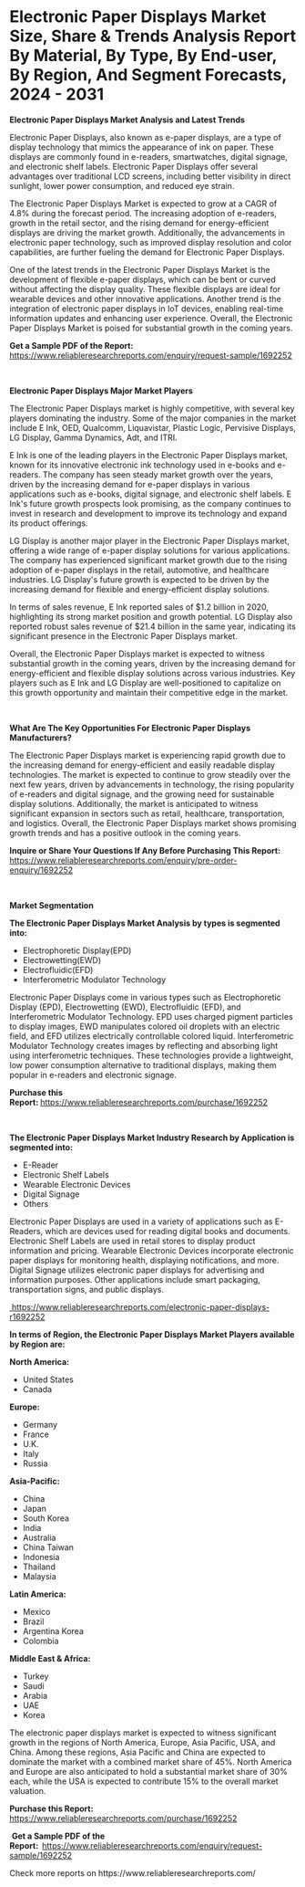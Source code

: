 <p><h1>Electronic Paper Displays Market Size, Share & Trends Analysis Report By Material, By Type, By End-user, By Region, And Segment Forecasts, 2024 - 2031</h1></p><p><strong>Electronic Paper Displays Market Analysis and Latest Trends</strong></p>
<p><p>Electronic Paper Displays, also known as e-paper displays, are a type of display technology that mimics the appearance of ink on paper. These displays are commonly found in e-readers, smartwatches, digital signage, and electronic shelf labels. Electronic Paper Displays offer several advantages over traditional LCD screens, including better visibility in direct sunlight, lower power consumption, and reduced eye strain.</p><p>The Electronic Paper Displays Market is expected to grow at a CAGR of 4.8% during the forecast period. The increasing adoption of e-readers, growth in the retail sector, and the rising demand for energy-efficient displays are driving the market growth. Additionally, the advancements in electronic paper technology, such as improved display resolution and color capabilities, are further fueling the demand for Electronic Paper Displays.</p><p>One of the latest trends in the Electronic Paper Displays Market is the development of flexible e-paper displays, which can be bent or curved without affecting the display quality. These flexible displays are ideal for wearable devices and other innovative applications. Another trend is the integration of electronic paper displays in IoT devices, enabling real-time information updates and enhancing user experience. Overall, the Electronic Paper Displays Market is poised for substantial growth in the coming years.</p></p>
<p><strong>Get a Sample PDF of the Report:&nbsp;</strong> <a href="https://www.reliableresearchreports.com/enquiry/request-sample/1692252">https://www.reliableresearchreports.com/enquiry/request-sample/1692252</a></p>
<p>&nbsp;</p>
<p><strong>Electronic Paper Displays Major Market Players</strong></p>
<p><p>The Electronic Paper Displays market is highly competitive, with several key players dominating the industry. Some of the major companies in the market include E Ink, OED, Qualcomm, Liquavistar, Plastic Logic, Pervisive Displays, LG Display, Gamma Dynamics, Adt, and ITRI.</p><p>E Ink is one of the leading players in the Electronic Paper Displays market, known for its innovative electronic ink technology used in e-books and e-readers. The company has seen steady market growth over the years, driven by the increasing demand for e-paper displays in various applications such as e-books, digital signage, and electronic shelf labels. E Ink's future growth prospects look promising, as the company continues to invest in research and development to improve its technology and expand its product offerings.</p><p>LG Display is another major player in the Electronic Paper Displays market, offering a wide range of e-paper display solutions for various applications. The company has experienced significant market growth due to the rising adoption of e-paper displays in the retail, automotive, and healthcare industries. LG Display's future growth is expected to be driven by the increasing demand for flexible and energy-efficient display solutions.</p><p>In terms of sales revenue, E Ink reported sales of $1.2 billion in 2020, highlighting its strong market position and growth potential. LG Display also reported robust sales revenue of $21.4 billion in the same year, indicating its significant presence in the Electronic Paper Displays market.</p><p>Overall, the Electronic Paper Displays market is expected to witness substantial growth in the coming years, driven by the increasing demand for energy-efficient and flexible display solutions across various industries. Key players such as E Ink and LG Display are well-positioned to capitalize on this growth opportunity and maintain their competitive edge in the market.</p></p>
<p>&nbsp;</p>
<p><strong>What Are The Key Opportunities For Electronic Paper Displays Manufacturers?</strong></p>
<p><p>The Electronic Paper Displays market is experiencing rapid growth due to the increasing demand for energy-efficient and easily readable display technologies. The market is expected to continue to grow steadily over the next few years, driven by advancements in technology, the rising popularity of e-readers and digital signage, and the growing need for sustainable display solutions. Additionally, the market is anticipated to witness significant expansion in sectors such as retail, healthcare, transportation, and logistics. Overall, the Electronic Paper Displays market shows promising growth trends and has a positive outlook in the coming years.</p></p>
<p><strong>Inquire or Share Your Questions If Any Before Purchasing This Report:</strong> <a href="https://www.reliableresearchreports.com/enquiry/pre-order-enquiry/1692252">https://www.reliableresearchreports.com/enquiry/pre-order-enquiry/1692252</a></p>
<p>&nbsp;</p>
<p><strong>Market Segmentation</strong></p>
<p><strong>The Electronic Paper Displays Market Analysis by types is segmented into:</strong></p>
<p><ul><li>Electrophoretic Display(EPD)</li><li>Electrowetting(EWD)</li><li>Electrofluidic(EFD)</li><li>Interferometric Modulator Technology</li></ul></p>
<p><p>Electronic Paper Displays come in various types such as Electrophoretic Display (EPD), Electrowetting (EWD), Electrofluidic (EFD), and Interferometric Modulator Technology. EPD uses charged pigment particles to display images, EWD manipulates colored oil droplets with an electric field, and EFD utilizes electrically controllable colored liquid. Interferometric Modulator Technology creates images by reflecting and absorbing light using interferometric techniques. These technologies provide a lightweight, low power consumption alternative to traditional displays, making them popular in e-readers and electronic signage.</p></p>
<p><strong>Purchase this Report:&nbsp;</strong><a href="https://www.reliableresearchreports.com/purchase/1692252">https://www.reliableresearchreports.com/purchase/1692252</a></p>
<p>&nbsp;</p>
<p><strong>The Electronic Paper Displays Market Industry Research by Application is segmented into:</strong></p>
<p><ul><li>E-Reader</li><li>Electronic Shelf Labels</li><li>Wearable Electronic Devices</li><li>Digital Signage</li><li>Others</li></ul></p>
<p><p>Electronic Paper Displays are used in a variety of applications such as E-Readers, which are devices used for reading digital books and documents. Electronic Shelf Labels are used in retail stores to display product information and pricing. Wearable Electronic Devices incorporate electronic paper displays for monitoring health, displaying notifications, and more. Digital Signage utilizes electronic paper displays for advertising and information purposes. Other applications include smart packaging, transportation signs, and public displays.</p></p>
<p><a href="https://www.reliableresearchreports.com/electronic-paper-displays-r1692252">&nbsp;https://www.reliableresearchreports.com/electronic-paper-displays-r1692252</a></p>
<p><strong>In terms of Region, the Electronic Paper Displays Market Players available by Region are:</strong></p>
<p>
    <p> <strong> North America: </strong>
        <ul>
            <li>United States</li>
            <li>Canada</li>
        </ul>
        </p> 
    <p> <strong> Europe: </strong>
        <ul>
            <li>Germany</li>
            <li>France</li>
            <li>U.K.</li>
            <li>Italy</li>
            <li>Russia</li>
        </ul>
        </p> 
    <p> <strong> Asia-Pacific: </strong>
        <ul>
            <li>China</li>
            <li>Japan</li>
            <li>South Korea</li>
            <li>India</li>
            <li>Australia</li>
            <li>China Taiwan</li>
            <li>Indonesia</li>
            <li>Thailand</li>
            <li>Malaysia</li>
        </ul>
        </p> 
    <p> <strong> Latin America: </strong>
        <ul>
            <li>Mexico</li>
            <li>Brazil</li>
            <li>Argentina Korea</li>
            <li>Colombia</li>
        </ul>
        </p> 
    <p> <strong> Middle East & Africa: </strong>
        <ul>
            <li>Turkey</li>
            <li>Saudi</li>
            <li>Arabia</li>
            <li>UAE</li>
            <li>Korea</li>
        </ul>
    </p>
    </p>
<p><p>The electronic paper displays market is expected to witness significant growth in the regions of North America, Europe, Asia Pacific, USA, and China. Among these regions, Asia Pacific and China are expected to dominate the market with a combined market share of 45%. North America and Europe are also anticipated to hold a substantial market share of 30% each, while the USA is expected to contribute 15% to the overall market valuation.</p></p>
<p><strong>Purchase this Report: </strong><a href="https://www.reliableresearchreports.com/purchase/1692252">https://www.reliableresearchreports.com/purchase/1692252</a></p>
<p>&nbsp;<strong>Get a Sample PDF of the Report:&nbsp;&nbsp;</strong><a href="https://www.reliableresearchreports.com/enquiry/request-sample/1692252">https://www.reliableresearchreports.com/enquiry/request-sample/1692252</a></p>
<p><strong></strong></p>
<p>Check more reports on https://www.reliableresearchreports.com/</p>